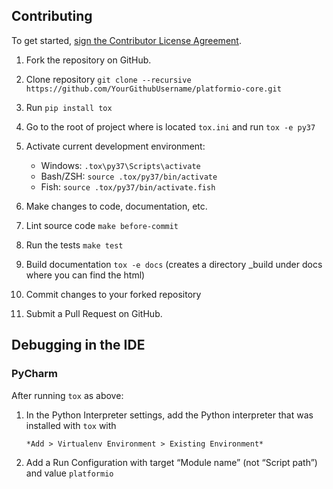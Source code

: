 Contributing
------------

To get started, <a href="https://cla-assistant.io/platformio/platformio-core">sign the Contributor License Agreement</a>.

1. Fork the repository on GitHub.
2. Clone repository `git clone --recursive https://github.com/YourGithubUsername/platformio-core.git`
3. Run `pip install tox`
4. Go to the root of project where is located `tox.ini` and run `tox -e py37`
5. Activate current development environment:

   * Windows: `.tox\py37\Scripts\activate`
   * Bash/ZSH: `source .tox/py37/bin/activate`
   * Fish: `source .tox/py37/bin/activate.fish`

6. Make changes to code, documentation, etc.
7. Lint source code `make before-commit`
8. Run the tests `make test`
9. Build documentation `tox -e docs` (creates a directory _build under docs where you can find the html)
10. Commit changes to your forked repository
11. Submit a Pull Request on GitHub.

## Debugging in the IDE

### PyCharm

After running `tox` as above:

1. In the Python Interpreter settings, add the Python interpreter that was installed with `tox`
   with
   
       *Add > Virtualenv Environment > Existing Environment*
   
1. Add a Run Configuration with target “Module name” (not “Script path”) and value `platformio`
